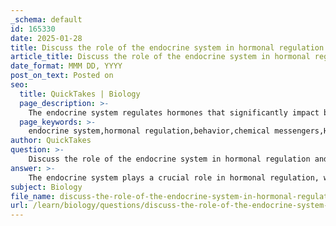 ```yaml
---
_schema: default
id: 165330
date: 2025-01-28
title: Discuss the role of the endocrine system in hormonal regulation and its impact on behavior.
article_title: Discuss the role of the endocrine system in hormonal regulation and its impact on behavior.
date_format: MMM DD, YYYY
post_on_text: Posted on
seo:
  title: QuickTakes | Biology
  page_description: >-
    The endocrine system regulates hormones that significantly impact behavior across species, influencing reproductive activities, social interactions, and adaptability to environmental changes.
  page_keywords: >-
    endocrine system,hormonal regulation,behavior,chemical messengers,HPG axis,reproductive behaviors,oxytocin,social behaviors,cortisol,behavioral adaptations,neurobiology,physiological processes
author: QuickTakes
question: >-
    Discuss the role of the endocrine system in hormonal regulation and its impact on behavior.
answer: >-
    The endocrine system plays a crucial role in hormonal regulation, which significantly impacts behavior across various species. Hormones, as chemical messengers produced by glands, are integral to coordinating physiological processes and influencing behavioral responses to environmental stimuli.\n\n### Hormonal Regulation and Behavior\n\n1. **Chemical Messengers**: Hormones are secreted into the bloodstream and travel to target organs or tissues, where they bind to specific receptors. This interaction can lead to changes in behavior. For instance, testosterone is known to influence aggressive behavior in males, demonstrating a direct link between hormonal levels and behavioral outcomes.\n\n2. **Hypothalamic-Pituitary-Gonadal (HPG) Axis**: This axis is a key component of the endocrine system that regulates reproductive behaviors. It responds to environmental cues, such as changes in light and temperature, which can trigger seasonal reproductive behaviors. For example, in many species, increased daylight in spring can lead to elevated levels of sex hormones, prompting mating behaviors and reproductive activities.\n\n3. **Impact on Social Behaviors**: Hormones also modulate social behaviors, such as bonding and aggression. Oxytocin, often referred to as the "bonding hormone," is released during childbirth and breastfeeding, promoting maternal behaviors and attachment. Similarly, stress hormones like cortisol can influence aggression and social interactions, affecting group dynamics and individual behaviors.\n\n4. **Behavioral Adaptations**: The endocrine system allows animals to adapt their behaviors in response to changing environments. For instance, hormonal fluctuations can lead to changes in foraging behavior, migration patterns, and parental care strategies, all of which are essential for survival and reproductive success.\n\n5. **Integration with Neurobiology**: The interaction between hormones and the nervous system is vital for understanding behavior. Hormones can affect neural circuits that govern specific behaviors, illustrating the complex interplay between physiological mechanisms and behavioral outcomes.\n\n### Conclusion\n\nIn summary, the endocrine system's role in hormonal regulation is fundamental to understanding animal behavior. Hormones influence a wide range of behaviors, from reproductive activities to social interactions, by acting on specific target cells and integrating with neurobiological processes. This intricate relationship highlights the importance of hormonal regulation in shaping behavioral responses to both internal and external stimuli, ultimately contributing to the fitness and survival of species.
subject: Biology
file_name: discuss-the-role-of-the-endocrine-system-in-hormonal-regulation-and-its-impact-on-behavior.md
url: /learn/biology/questions/discuss-the-role-of-the-endocrine-system-in-hormonal-regulation-and-its-impact-on-behavior
---
```


&nbsp;